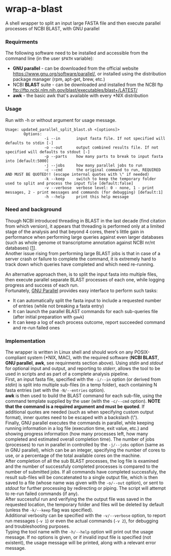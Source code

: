 # wrap-a-blast
A shell wrapper to split an input large FASTA file and then execute parallel processes of NCBI BLAST, with GNU parallel

### Requirments
The following software need to be installed and accessible from the command line (in the user `$PATH` variable):
* **GNU parallel** - can be downloaded from the official website <https://www.gnu.org/software/parallel/>, or installed using the distribution package manager (rpm, apt-get, brew, etc.)
* NCBI **BLAST** suite - can be downloaded and installed from the NCBI ftp <ftp://ftp.ncbi.nlm.nih.gov/blast/executables/blast+/LATEST/>
* **awk** - the basic awk that's available with every \*NIX distribution

### Usage
Run with -h or without argument for usage message.
```
Usage: updated_parallel_split_blast.sh <[options]>
        Options:
                 -i --in       input fasta file. If not specified will defaults to stdin [-]
                 -o --out      output combined results file. If not specified will defaults to stdout [-]
                 -p --parts    how many parts to break to input fasta into [default:5000]
                 -j --jobs     how many parallel jobs to run
                 -c --cmd      the original command to run, REQUIRED AND MUST BE QUOTED!! (escape internal quotes with \" if needed)
                 -k --keep     switch to keep the temporary folder used to split and process the input file [default:false]
                 -v --verbose  verbose level: 0 - none, 1 - print messages, 2 - print messages and commands (for debugging) [default:1]
                 -h --help     print this help message
```

### Need and background
Though NCBI introduced threading in BLAST in the last decade (find citation from which version), it appears that threading is performed only at a limited stage of the analysis and that beyond 4 cores, there's little gain in performance when performing large queries against even larger databases (such as whole genome ot transcriptome annotation against NCBI nr/nt databases) [[1](http://voorloopnul.com/blog/how-to-correctly-speed-up-blast-using-num_threads/)].  
Another issue rising from performing large BLAST jobs is that in case of a server crash or failure to complete the command, it is extremely hard to track down which queries have completed and which need re-running.

An alternative approach then, is to split the input fasta into multiple files, then execute parallel separate BLAST processes of each one, while logging progress and success of each run.  
Fortunately, [GNU Parallel](https://www.gnu.org/software/parallel/parallel_tutorial.html) provides easy interface to perform such tasks:
* It can automatically split the fasta input to include a requested number of entries (while not breaking a fasta entry)
* It can launch the parallel BLAST commands for each sub-queries file (after initial preparation with `gawk`)
* It can keep a log of each process outcome, report succeeded command and re-run failed ones

### Implementation
The wrapper is written in Linux shell and should work on any POSIX-compliant system (\*NIX, MAC), with the required software (**NCBI BLAST**, **GNU parallel**, **awk**, see requirments section above). Using _stdin_ and _stdout_ for optional input and output, and reporting to _stderr_, allows the tool to be used in scripts and as part of a complete analysis pipeline.  
First, an input fasta file, specified with the `-i/--in` option (or derived from _stdin_) is split into multiple sub-files (in a temp folder), each containing N fasta entries (set with the `-N/--entries` option).  
**awk** is then used to build the BLAST command for each sub-file, using the command template supplied by the user (with the `-c/--cmd` option). **NOTE that the command is a required argument and must be quoted**. If additional quotes are needed (such as when specifying custom output format), inner quotes need to be escaped with a backslash (\\").    
Finally, GNU parallel executes the commands in parallel, while keeping running information in a log file (execution time, exit value, etc.) and showing progress information (how many processes left, how many completed and estimated overall completion time).
The number of jobs (processes) to run in parallel in controlled by the `-j/--jobs` option (same as in GNU parallel), which can be an integer, specifying the number of cores to use, or a percentage of the total available cores on the machine.  
After completion of all the sub BLAST processes, the log file is examined and the number of successfuly completed processes is compared to the number of submitted jobs. If all commands have completed successfuly, the result sub-files will be concatenated to a single output file, which is then saved to a file (whose name was given with the `-o/--out` option), or sent to _stdout_ for further processing by redirecting or piping. The script will attempt to re-run failed commands (if any).  
After successful run and verifying the the output file was saved in the requested location, the temporary folder and files will be deleted by default (unless the `-k/--keep` flag was specified).  
Additional verbosity can be specified with the `-v/--verbose` option, to report run messages (`-v 1`) or even the actual commands (`-v 2`), for debugging and troubleshooting purposes.  
Typing the tool name with the `-h/--help` option will print out the usage message. If no options is given, or if invalid input file is specified (not existent), the usage message will be printed, along with a relevant error message.  

